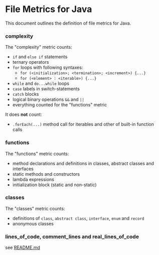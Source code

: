 # File Metrics for Java

This document outlines the definition of file metrics for Java.

### complexity

The "complexity" metric counts:

-   `if` and `else if` statements
-   ternary operators
-   `for` loops with following syntaxes:
    -   `for (<initialization>; <termination>; <increment>) {...}`
    -   `for (<element> : <iterable>) {...}`
-   `while` and `do...while` loops
-   `case` labels in switch-statements
-   `catch` blocks
-   logical binary operations `&&` and `||`
-   everything counted for the "functions" metric

It does **not** count:

-   `.forEach(...)` method call for iterables and other of built-in function calls

### functions

The "functions" metric counts:

-   method declarations and definitions in classes, abstract classes and interfaces
-   static methods and constructors
-   lambda expressions
-   initialization block (static and non-static)

### classes

The "classes" metric counts:

-   definitions of `class`, `abstract class`, `interface`, `enum` and `record`
-   anonymous classes

### lines_of_code, comment_lines and real_lines_of_code

see [README.md](../README.md)
